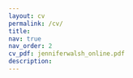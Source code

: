 ```yaml
---
layout: cv
permalink: /cv/
title: 
nav: true
nav_order: 2
cv_pdf: jenniferwalsh_online.pdf
description: 
---
```

